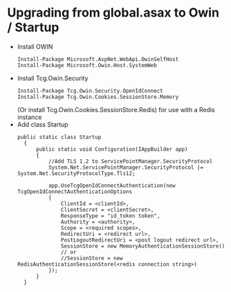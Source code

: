 # Upgrading from global.asax to Owin / Startup

* Install OWIN
  ```
  Install-Package Microsoft.AspNet.WebApi.OwinSelfHost
  Install-Package Microsoft.Owin.Host.SystemWeb
  ```
* Install Tcg.Owin.Security
  ```
  Install-Package Tcg.Owin.Security.OpenIdConnect
  Install-Package Tcg.Owin.Cookies.SessionStore.Memory
  ```
  (Or install Tcg.Owin.Cookies.SessionStore.Redis) for use with a Redis instance
* Add class Startup
  ```
  public static class Startup
    {
        public static void Configuration(IAppBuilder app)
        {
            //Add TLS 1.2 to ServicePointManager.SecurityProtocol
            System.Net.ServicePointManager.SecurityProtocol |= System.Net.SecurityProtocolType.Tls12;

            app.UseTcgOpenIdConnectAuthentication(new TcgOpenIdConnectAuthenticationOptions
            {
                ClientId = <clientId>,    
                ClientSecret = <clientSecret>,
                ResponseType = "id_token token",
                Authority = <authority>,
                Scope = <required scopes>,
                RedirectUri = <redirect url>,
                PostLogoutRedirectUri = <post logout redirect url>,
                SessionStore = new MemoryAuthenticationSessionStore()
                // or
                //SessionStore = new RedisAuthenticationSessionStore(<redis connection string>)
            });
        }
    }
  ```

